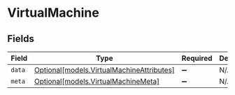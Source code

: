 # VirtualMachine


## Fields

| Field                                                                              | Type                                                                               | Required                                                                           | Description                                                                        |
| ---------------------------------------------------------------------------------- | ---------------------------------------------------------------------------------- | ---------------------------------------------------------------------------------- | ---------------------------------------------------------------------------------- |
| `data`                                                                             | [Optional[models.VirtualMachineAttributes]](../models/virtualmachineattributes.md) | :heavy_minus_sign:                                                                 | N/A                                                                                |
| `meta`                                                                             | [Optional[models.VirtualMachineMeta]](../models/virtualmachinemeta.md)             | :heavy_minus_sign:                                                                 | N/A                                                                                |